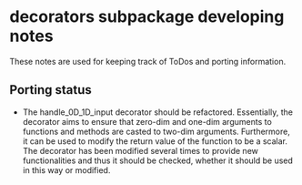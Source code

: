 # decorators subpackage developing notes

These notes are used for keeping track of ToDos and porting information.

## Porting status
- The handle_0D_1D_input decorator should be refactored. Essentially, the decorator aims to ensure that zero-dim and one-dim arguments to functions and methods are casted to two-dim arguments. Furthermore, it can be used to modify the return value of the function to be a scalar. The decorator has been modified several times to provide new functionalities and thus it should be checked, whether it should be used in this way or modified.  